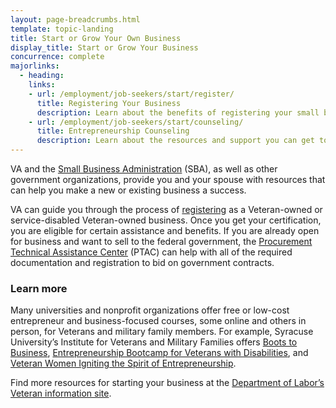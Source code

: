 ```yaml
---
layout: page-breadcrumbs.html
template: topic-landing
title: Start or Grow Your Own Business
display_title: Start or Grow Your Business
concurrence: complete
majorlinks:
  - heading:
    links:
    - url: /employment/job-seekers/start/register/
      title: Registering Your Business
      description: Learn about the benefits of registering your small business with VA.
    - url: /employment/job-seekers/start/counseling/
      title: Entrepreneurship Counseling
      description: Learn about the resources and support you can get to start a new business or grow an existing one.
---
```


<div class="usa-font-lead">

VA and the [Small Business Administration](https://www.sba.gov/content/veteran-service-disabled-veteran-owned) (SBA), as well as other government organizations, provide you and your spouse with resources that can help you make a new or existing business a success.

</div>

VA can guide you through the process of [registering](http://www.va.gov/osdbu/) as a Veteran-owned or service-disabled Veteran-owned business. Once you get your certification, you are eligible for certain assistance and benefits. If you are already open for business and want to sell to the federal government, the [Procurement Technical Assistance Center](http://www.aptac-us.org) (PTAC) can help with all of the required documentation and registration to bid on government contracts.

### Learn more
Many universities and nonprofit organizations offer free or low-cost entrepreneur and business-focused courses, some online and others in person, for Veterans and military family members. For example, Syracuse University’s Institute for Veterans and Military Families offers [Boots to Business](http://vets.syr.edu/education/boots-to-business/), [Entrepreneurship Bootcamp for Veterans with Disabilities](http://ebv.vets.syr.edu/), and [Veteran Women Igniting the Spirit of Entrepreneurship](http://vets.syr.edu/education/v-wise/).

Find more resources for starting your business at the [Department of Labor’s Veteran information site](http://www.dol.gov/vets/opportunities/opportunities.htm).
